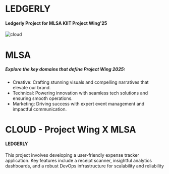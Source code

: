 # **LEDGERLY**
#### Ledgerly Project for MLSA KIIT Project Wing'25
![cloud](https://github.com/user-attachments/assets/75bcff8f-33bf-46d0-b5c5-0918da8e7d2f)

# **MLSA**
##### Explore the key domains that define Project Wing 2025:
 - Creative: Crafting stunning visuals and compelling narratives that elevate our brand.
 - Technical: Powering innovation with seamless tech solutions and ensuring smooth operations.
 - Marketing: Driving success with expert event management and impactful communication.
   
# **CLOUD - Project Wing X MLSA**
#### **LEDGERLY**
This project involves developing a user-friendly expense tracker application. Key features include a receipt scanner, insightful analytics dashboards, and a robust DevOps infrastructure for scalability and reliability



